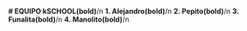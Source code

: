 **# EQUIPO kSCHOOL(bold)**/n
**1. Alejandro(bold)**/n
**2. Pepito(bold)**/n
**3. Funalita(bold)**/n
**4. Manolito(bold)**/n
